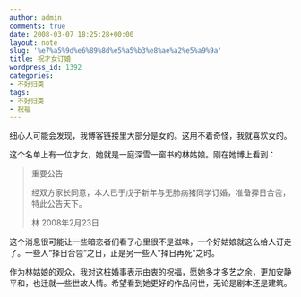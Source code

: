 ```yaml
---
author: admin
comments: true
date: 2008-03-07 18:25:28+00:00
layout: note
slug: '%e7%a5%9d%e6%89%8d%e5%a5%b3%e8%ae%a2%e5%a9%9a'
title: 祝才女订婚
wordpress_id: 1392
categories:
- 不好归类
tags:
- 不好归类
- 祝福
---
```


细心人可能会发现，我博客链接里大部分是女的。这用不着奇怪，我就喜欢女的。

这个名单上有一位才女，她就是一庭深雪一窗书的林姑娘。刚在她博上看到：




<blockquote>
重要公告

经双方家长同意，本人已于戊子新年与无肺病猪同学订婚，准备择日合卺，特此公告天下。

林
2008年2月23日</blockquote>



这个消息很可能让一些暗恋者们看了心里很不是滋味，一个好姑娘就这么给人订走了。一些人“择日合卺”之日，正是另一些人“择日再死”之时。

作为林姑娘的观众，我对这桩婚事表示由衷的祝福，愿她多才多艺之余，更加安静平和，也迁就一些世故人情。希望看到她更好的作品问世，无论是剧本还是建筑。
